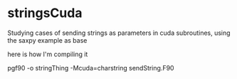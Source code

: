 # stringsCuda

Studying cases of sending strings as parameters in cuda subroutines, using the saxpy example as base

here is how I'm compiling it 



 pgf90 -o stringThing -Mcuda=charstring sendString.F90 

